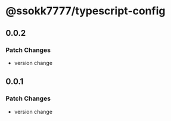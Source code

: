# @ssokk7777/typescript-config

## 0.0.2

### Patch Changes

- version change

## 0.0.1

### Patch Changes

- version change
